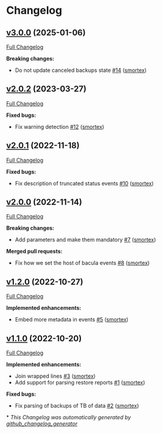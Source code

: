 # Changelog

## [v3.0.0](https://github.com/opus-codium/riemann-bacula/tree/v3.0.0) (2025-01-06)

[Full Changelog](https://github.com/opus-codium/riemann-bacula/compare/v2.0.2...v3.0.0)

**Breaking changes:**

- Do not update canceled backups state [\#14](https://github.com/opus-codium/riemann-bacula/pull/14) ([smortex](https://github.com/smortex))

## [v2.0.2](https://github.com/opus-codium/riemann-bacula/tree/v2.0.2) (2023-03-27)

[Full Changelog](https://github.com/opus-codium/riemann-bacula/compare/v2.0.1...v2.0.2)

**Fixed bugs:**

- Fix warning detection [\#12](https://github.com/opus-codium/riemann-bacula/pull/12) ([smortex](https://github.com/smortex))

## [v2.0.1](https://github.com/opus-codium/riemann-bacula/tree/v2.0.1) (2022-11-18)

[Full Changelog](https://github.com/opus-codium/riemann-bacula/compare/v2.0.0...v2.0.1)

**Fixed bugs:**

- Fix description of truncated status events [\#10](https://github.com/opus-codium/riemann-bacula/pull/10) ([smortex](https://github.com/smortex))

## [v2.0.0](https://github.com/opus-codium/riemann-bacula/tree/v2.0.0) (2022-11-14)

[Full Changelog](https://github.com/opus-codium/riemann-bacula/compare/v1.2.0...v2.0.0)

**Breaking changes:**

- Add parameters and make them mandatory [\#7](https://github.com/opus-codium/riemann-bacula/pull/7) ([smortex](https://github.com/smortex))

**Merged pull requests:**

- Fix how we set the host of bacula events [\#8](https://github.com/opus-codium/riemann-bacula/pull/8) ([smortex](https://github.com/smortex))

## [v1.2.0](https://github.com/opus-codium/riemann-bacula/tree/v1.2.0) (2022-10-27)

[Full Changelog](https://github.com/opus-codium/riemann-bacula/compare/v1.1.0...v1.2.0)

**Implemented enhancements:**

- Embed more metadata in events [\#5](https://github.com/opus-codium/riemann-bacula/pull/5) ([smortex](https://github.com/smortex))

## [v1.1.0](https://github.com/opus-codium/riemann-bacula/tree/v1.1.0) (2022-10-20)

[Full Changelog](https://github.com/opus-codium/riemann-bacula/compare/v1.0.0...v1.1.0)

**Implemented enhancements:**

- Join wrapped lines [\#3](https://github.com/opus-codium/riemann-bacula/pull/3) ([smortex](https://github.com/smortex))
- Add support for parsing restore reports [\#1](https://github.com/opus-codium/riemann-bacula/pull/1) ([smortex](https://github.com/smortex))

**Fixed bugs:**

- Fix parsing of backups of TB of data [\#2](https://github.com/opus-codium/riemann-bacula/pull/2) ([smortex](https://github.com/smortex))



\* *This Changelog was automatically generated by [github_changelog_generator](https://github.com/github-changelog-generator/github-changelog-generator)*
